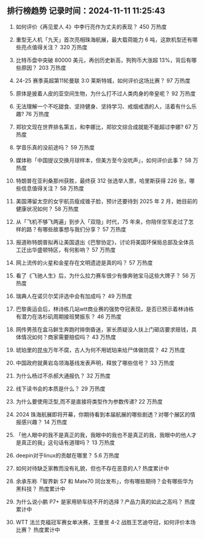 
## 排行榜趋势 记录时间：2024-11-11 11:25:43
  
  1. 如何评价《再见爱人 4》中李行亮作为丈夫的表现？ 450 万热度
    
  2. 重型无人机「九天」首次亮相珠海航展，最大载荷能力 6 吨，这款机型还有哪些亮点值得关注？ 320 万热度
    
  3. 比特币盘中突破 80000 美元，再创历史新高，狗狗币大涨超 13%，背后有哪些原因？ 203 万热度
    
  4. 24-25 赛季英超第11轮曼联 3:0 莱斯特城，如何评价这场比赛？ 97 万热度
    
  5. 原体是披着人皮的亚空间生物，为什么打不过人类肉身的帝皇呢？ 92 万热度
    
  6. 无法理解一个不吃甜食、坚持健身、坚持学习、戒烟戒酒的人，活着有什么乐趣? 76 万热度
    
  7. 郑钦文现在世界排名第五，和李娜比，郑钦文综合成就能不能超过李娜? 67 万热度
    
  8. 学音乐真的没前途吗？ 59 万热度
    
  9. 媒体称「中国提议交换月球样本，但美方至今没吭声」，如何评价此事？ 58 万热度
    
  10. 特朗普在亚利桑那州获胜，最终获 312 张选举人票，哈里斯获得 226 张，哪些信息值得关注？ 58 万热度
    
  11. 美国滞留太空的女宇航员瘦成锥子脸，预计还要待到 2025 年 2 月，她目前的健康状况如何？ 58 万热度
    
  12. 从「飞机不够飞两遍」到步入「双隐」时代，75 年来，你陪伴空军走过了怎样的路？有哪些故事想与我们分享？ 57 万热度
    
  13. 报道称特朗普拟再让美国退出《巴黎协定》，讨论将美国环保局总部及全体员工迁出华盛顿特区，有何影响？ 57 万热度
    
  14. 网上流传的火星和金星存在文明遗迹是真的吗？ 57 万热度
    
  15. 看了《飞驰人生》后，为什么拉力赛车很少有像奔驰宝马这些大牌子？ 56 万热度
    
  16. 瑞典人在诺贝尔奖评选中会有加成吗？ 49 万热度
    
  17. 巴黎奥运会后，林诗栋几站wtt商业赛的强势夺冠表现，是否已预示着林诗栋有潜力在洛杉矶周期接班樊振东？ 46 万热度
    
  18. 网传男孩在盒马鲜生奔跑时摔倒昏迷，家长质疑没人扶上门砸店要求赔钱，具体情况如何？商家需要赔偿吗？ 43 万热度
    
  19. 琥珀里的昆虫万年不腐，古人为何不用琥珀来给尸体做防腐？ 42 万热度
    
  20. 中国政府就黄岩岛领海基线发表声明，释放了哪些信号？ 33 万热度
    
  21. 为什么杨过不杀郝大通报仇？ 32 万热度
    
  22. 线下读书会的本质是什么？ 29 万热度
    
  23. 为什么要使用泛型,而不是直接将类型作为参数传递? 22 万热度
    
  24. 2024 珠海航展即将开幕，你期待看到本届航展的哪些剧透？对哪个展区的情报感兴趣？ 14 万热度
    
  25. 「他人眼中的我不是真正的我，我眼中的我也不是真正的我，我眼中的他人才是真正的我」这句话有道理吗？ 13 万热度
    
  26. deepin对于linux的贡献在哪里？ 5.6 万热度
    
  27. 如何对待缺乏家教而没有礼貌，但也不存在恶意的人? 热度累计中
    
  28. 余承东称「智界新 S7 和 Mate70 同台发布」，你有哪些期待？会有哪些华为黑科技？ 热度累计中
    
  29. 为什么说小鹏 P7+ 是家用轿车绕不开的选择？产品力真的如此之高吗？ 热度累计中
    
  30. WTT 法兰克福冠军赛女单决赛，王曼昱 4-2 战胜王艺迪夺冠，如何评价本场比赛？ 热度累计中
    